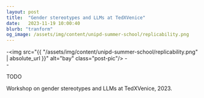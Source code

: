 ```yaml
---
layout: post
title:  "Gender stereotypes and LLMs at TedXVenice"
date:   2023-11-19 10:00:40
blurb: "tranform"
og_image: /assets/img/content/unipd-summer-school/replicability.png
---
```


-<img src="{{ "/assets/img/content/unipd-summer-school/replicability.png" | absolute_url }}" alt="bay" class="post-pic"/>
-<br />
-<br />

TODO

Workshop on gender stereotypes and LLMs at TedXVenice, 2023. 
